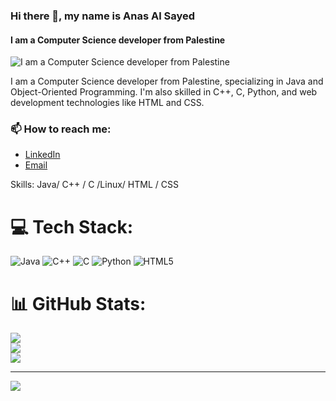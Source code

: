 ### Hi there 👋, my name is Anas Al Sayed
####  I am a Computer Science developer from Palestine
![ I am a Computer Science developer from Palestine](https://arturssmirnovs.github.io/github-profile-readme-generator/images/banner.png)

I am a Computer Science developer from Palestine, specializing in Java and Object-Oriented Programming. I'm also skilled in C++, C, Python, and web development technologies like HTML and CSS.


### 📫 How to reach me:
- [LinkedIn](https://www.linkedin.com/in/anas-al-sayed-97b618305/)
- [Email](anasalsayed14@gmail.com)


Skills: Java/ C++ / C /Linux/ HTML / CSS


# 💻 Tech Stack:
![Java](https://img.shields.io/badge/java-%23ED8B00.svg?style=for-the-badge&logo=openjdk&logoColor=white) ![C++](https://img.shields.io/badge/c++-%2300599C.svg?style=for-the-badge&logo=c%2B%2B&logoColor=white) ![C](https://img.shields.io/badge/c-%2300599C.svg?style=for-the-badge&logo=c&logoColor=white) ![Python](https://img.shields.io/badge/python-3670A0?style=for-the-badge&logo=python&logoColor=ffdd54) ![HTML5](https://img.shields.io/badge/html5-%23E34F26.svg?style=for-the-badge&logo=html5&logoColor=white)
# 📊 GitHub Stats:
![](https://github-readme-stats.vercel.app/api?username=AnasAlSayed18&theme=shadow_red&hide_border=false&include_all_commits=true&count_private=false)<br/>
![](https://github-readme-streak-stats.herokuapp.com/?user=AnasAlSayed18&theme=shadow_red&hide_border=false)<br/>
![](https://github-readme-stats.vercel.app/api/top-langs/?username=AnasAlSayed18&theme=shadow_red&hide_border=false&include_all_commits=true&count_private=false&layout=compact)

---
[![](https://visitcount.itsvg.in/api?id=AnasAlSayed18&icon=0&color=13)](https://visitcount.itsvg.in)

<!-- Proudly created with GPRM ( https://gprm.itsvg.in ) -->
